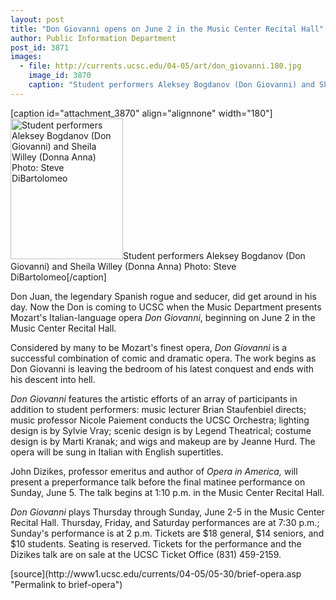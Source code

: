 ```yaml
---
layout: post
title: "Don Giovanni opens on June 2 in the Music Center Recital Hall"
author: Public Information Department
post_id: 3871
images:
  - file: http://currents.ucsc.edu/04-05/art/don_giovanni.180.jpg
    image_id: 3870
    caption: "Student performers Aleksey Bogdanov (Don Giovanni) and Sheila Willey (Donna Anna) Photo: Steve DiBartolomeo"
---
```


[caption id="attachment_3870" align="alignnone" width="180"]<a href="http://localhost/mysite/wp-content/uploads/2005/05/don_giovanni.180.jpg"><img class="size-full wp-image-3870" src="http://localhost/mysite/wp-content/uploads/2005/05/don_giovanni.180.jpg" alt="Student performers Aleksey Bogdanov (Don Giovanni) and Sheila Willey (Donna Anna) Photo: Steve DiBartolomeo" width="180" height="225" /></a>Student performers Aleksey Bogdanov (Don Giovanni) and Sheila Willey (Donna Anna) Photo: Steve DiBartolomeo[/caption]
<a name="content" id="content"></a>
<p>
  Don Juan, the legendary Spanish rogue and seducer, did get around in his day. Now the Don is coming to UCSC when the Music Department presents Mozart's Italian-language opera <i>Don Giovanni</i>, beginning on June 2 in the Music Center Recital Hall.
</p>
<p>
  Considered by many to be Mozart's finest opera, <i>Don Giovanni</i> is a successful combination of comic and dramatic opera. The work begins as Don Giovanni is leaving the bedroom of his latest conquest and ends with his descent into hell.
</p>
<p>
  <i>Don Giovanni</i> features the artistic efforts of an array of participants in addition to student performers: music lecturer Brian Staufenbiel directs; music professor Nicole Paiement conducts the UCSC Orchestra; lighting design is by Sylvie Vray; scenic design is by Legend Theatrical; costume design is by Marti Kranak; and wigs and makeup are by Jeanne Hurd. The opera will be sung in Italian with English supertitles.
</p>
<p>
  John Dizikes, professor emeritus and author of <i>Opera in America,</i> will present a preperformance talk before the final matinee performance on Sunday, June 5. The talk begins at 1:10 p.m. in the Music Center Recital Hall.
</p>
<p>
  <i>Don Giovanni</i> plays Thursday through Sunday, June 2-5 in the Music Center Recital Hall. Thursday, Friday, and Saturday performances are at 7:30 p.m.; Sunday's performance is at 2 p.m. Tickets are $18 general, $14 seniors, and $10 students. Seating is reserved. Tickets for the performance and the Dizikes talk are on sale at the UCSC Ticket Office (831) 459-2159.
</p>
[source](http://www1.ucsc.edu/currents/04-05/05-30/brief-opera.asp "Permalink to brief-opera")
